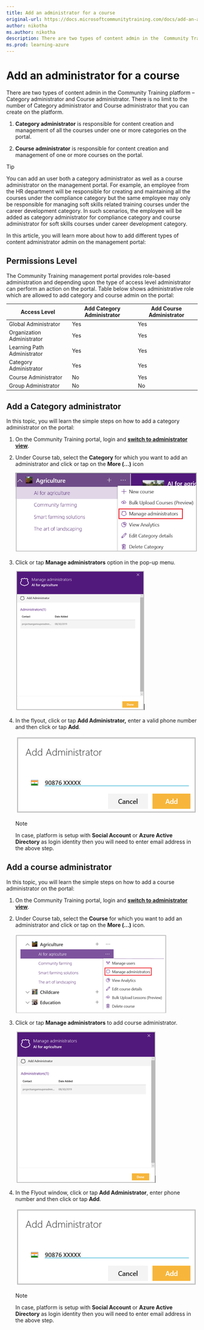 ```yaml
---
title: Add an administrator for a course
original-url: https://docs.microsoftcommunitytraining.com/docs/add-an-administrator-for-a-course
author: nikotha
ms.author: nikotha
description: There are two types of content admin in the  Community Training  platform – Category administrator and Course administrator.
ms.prod: learning-azure
---
```


# Add an administrator for a course

There are two types of content admin in the  Community Training  platform – Category administrator and Course administrator. There is no limit to the number of Category administrator and Course administrator that you can create on the platform.

1. **Category administrator** is responsible for content creation and management of all the courses under one or more categories on the portal.

2. **Course administrator** is responsible for content creation and management of one or more courses on the portal.

> [!TIP]
> You can add an user both a category administrator as well as a course administrator on the management portal. For example, an employee from the HR department will be responsible for creating and maintaining all the courses under the compliance category but the same employee may only be responsible for managing  soft skills related training courses under the career development category. In such scenarios, the employee will be added as category administrator for compliance category and course administrator for soft skills courses under career development category.

In this article, you will learn more about how to add different types of content administrator admin on the management portal:

## Permissions Level

The  Community Training management portal provides role-based administration and depending upon the type of access level administrator can perform an action on the portal. Table below shows administrative role which are allowed to add category and course admin on the portal:

| Access Level  | Add Category Administrator | Add Course Administrator |
| --- | --- | --- |
| Global Administrator | Yes | Yes |
| Organization Administrator | Yes | Yes |
| Learning Path Administrator | Yes | Yes |
| Category Administrator | Yes | Yes |
| Course Administrator | No | Yes |
| Group Administrator | No | No |

## Add a Category administrator

In this topic, you will learn the simple steps on how to add a category administrator on the portal:

1. On the  Community Training portal, login and [**switch to administrator view**](../../../get-started/step-by-step-configuration-guide.md#step-2--switch-to-administrator-view-of-the-portal).

2. Under Course tab, select the **Category** for which you want to add an administrator and click or tap on the **More (...)** icon

    ![Manage admin drop down](../../../media/Manage%20admin%20drop%20down.png)

3. Click or tap **Manage administrators** option in the pop-up menu.

    ![Add cat admin](../../../media/Add%20cat%20admin.png)

4. In the flyout, click or tap **Add Administrator,** enter a valid phone number and then click or tap **Add**.

    ![Add administrator phone number\(1\)](../../../media/Add%20administrator%20phone%20number%281%29.png)

    > [!NOTE]
    > In case, platform is setup with **Social Account** or **Azure Active Directory** as login identity then you will need to enter email address in the above step.

## Add a course administrator

In this topic, you will learn the simple steps on how to add a course administrator on the portal:

1. On the  Community Training portal, login and [**switch to administrator view**](../../../get-started/step-by-step-configuration-guide.md#step-2--switch-to-administrator-view-of-the-portal).

2. Under Course tab, select the **Course** for which you want to add an administrator and click or tap on the **More (...)** icon.

    ![Manage Admin drop down](../../../media/Manage%20Admn%20drop%20down.png)

3. Click or tap **Manage administrators** to add course administrator.

    ![Manage Admin_add](../../../media/Manage%20Admin_add.png)

4. In the Flyout window, click or tap **Add Administrator**, enter phone number and then click or tap **Add**.

    ![Add administrator phone number](../../../media/Add%20administrator%20phone%20number.png)

    > [!NOTE]
    > In case, platform is setup with **Social Account** or **Azure Active Directory** as login identity then you will need to enter email address in the above step.
